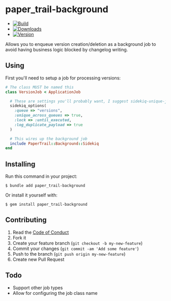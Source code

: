 # paper_trail-background

  - [![Build](http://img.shields.io/travis-ci/krainboltgreene/paper_trail-background.svg?style=flat-square)](https://travis-ci.org/krainboltgreene/paper_trail-background)
  - [![Downloads](http://img.shields.io/gem/dtv/paper_trail-background.svg?style=flat-square)](https://rubygems.org/gems/paper_trail-background)
  - [![Version](http://img.shields.io/gem/v/paper_trail-background.svg?style=flat-square)](https://rubygems.org/gems/paper_trail-background)


Allows you to enqueue version creation/deletion as a background job to avoid having business logic blocked by changelog writing.


## Using

First you'll need to setup a job for processing versions:

``` ruby
# The class MUST be named this
class VersionJob < ApplicationJob

  # These are settings you'll probably want, I suggest sidekiq-unique-jobs
  sidekiq_options(
    :queue => "versions",
    :unique_across_queues => true,
    :lock => :until_executed,
    :log_duplicate_payload => true
  )

  # This wires up the background job
  include PaperTrail::Background::Sidekiq
end
```


## Installing

Run this command in your project:

    $ bundle add paper_trail-background

Or install it yourself with:

    $ gem install paper_trail-background


## Contributing

  1. Read the [Code of Conduct](/CONDUCT.md)
  2. Fork it
  3. Create your feature branch (`git checkout -b my-new-feature`)
  4. Commit your changes (`git commit -am 'Add some feature'`)
  5. Push to the branch (`git push origin my-new-feature`)
  6. Create new Pull Request


## Todo

  - Support other job types
  - Allow for configuring the job class name

